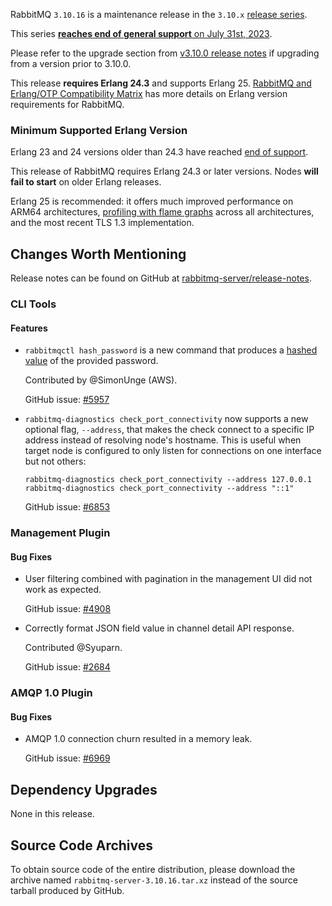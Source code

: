 RabbitMQ `3.10.16` is a maintenance release in the `3.10.x` [release series](https://www.rabbitmq.com/versions.html).

This series [**reaches end of general support** on July 31st, 2023](https://rabbitmq.com/versions.html).

Please refer to the upgrade section from [v3.10.0 release notes](https://github.com/rabbitmq/rabbitmq-server/releases/tag/v3.10.0)
if upgrading from a version prior to 3.10.0.

This release **requires Erlang 24.3** and supports Erlang 25.
[RabbitMQ and Erlang/OTP Compatibility Matrix](https://www.rabbitmq.com/which-erlang.html) has more details on
Erlang version requirements for RabbitMQ.


### Minimum Supported Erlang Version

Erlang 23 and 24 versions older than 24.3 have reached [end of support](https://www.rabbitmq.com/which-erlang.html).

This release of RabbitMQ requires Erlang 24.3 or later versions. Nodes **will fail to start** on older Erlang releases.

Erlang 25 is recommended: it offers much improved performance on ARM64 architectures, [profiling with flame graphs](https://blog.rabbitmq.com/posts/2022/05/flame-graphs/)
across all architectures, and the most recent TLS 1.3 implementation.


## Changes Worth Mentioning

Release notes can be found on GitHub at [rabbitmq-server/release-notes](https://github.com/rabbitmq/rabbitmq-server/tree/v3.10.x/release-notes).


### CLI Tools

#### Features

 * `rabbitmqctl hash_password` is a new command that produces a [hashed value](https://www.rabbitmq.com/passwords.html#computing-password-hash) of the provided password.

   Contributed by @SimonUnge (AWS).

   GitHub issue: [#5957](https://github.com/rabbitmq/rabbitmq-server/issues/5957)

 * `rabbitmq-diagnostics check_port_connectivity` now supports a new optional flag, `--address`,
   that makes the check connect to a specific IP address instead of resolving node's hostname.
   This is useful when target node is configured to only listen for connections on one interface
   but not others:

   ``` shell
   rabbitmq-diagnostics check_port_connectivity --address 127.0.0.1
   rabbitmq-diagnostics check_port_connectivity --address "::1"
   ```

   GitHub issue: [#6853](https://github.com/rabbitmq/rabbitmq-server/issues/6853)


### Management Plugin

#### Bug Fixes

 * User filtering combined with pagination in the management UI did not work as expected.

   GitHub issue: [#4908](https://github.com/rabbitmq/rabbitmq-server/issues/4908)

 * Correctly format JSON field value in channel detail API response.

   Contributed @Syuparn.

   GitHub issue: [#2684](https://github.com/rabbitmq/rabbitmq-server/issues/2684)


### AMQP 1.0 Plugin

#### Bug Fixes

 * AMQP 1.0 connection churn resulted in a memory leak.

   GitHub issue: [#6969](https://github.com/rabbitmq/rabbitmq-server/issues/6969)


## Dependency Upgrades

None in this release.


## Source Code Archives

To obtain source code of the entire distribution, please download the archive named `rabbitmq-server-3.10.16.tar.xz`
instead of the source tarball produced by GitHub.
